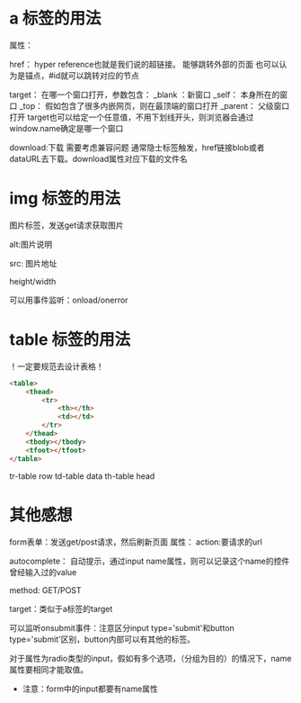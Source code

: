 # a 标签的用法

属性：

href： hyper reference也就是我们说的超链接。 能够跳转外部的页面
也可以认为是锚点，#id就可以跳转对应的节点

target： 在哪一个窗口打开，参数包含：
_blank ：新窗口
_self： 本身所在的窗口
_top： 假如包含了很多内嵌网页，则在最顶端的窗口打开
_parent： 父级窗口打开
target也可以给定一个任意值，不用下划线开头，则浏览器会通过window.name确定是哪一个窗口

download:下载
需要考虑兼容问题
通常隐士标签触发，href链接blob或者dataURL去下载。download属性对应下载的文件名

# img 标签的用法
图片标签，发送get请求获取图片

alt:图片说明

src: 图片地址

height/width

可以用事件监听：onload/onerror

# table 标签的用法

！一定要规范去设计表格！

```html
<table>
    <thead>
        <tr>
            <th></th>
            <td></td>
        </tr>
    </thead>
    <tbody></tbody>
    <tfoot></tfoot>
</table>
```
tr-table row
td-table data
th-table head

# 其他感想

form表单：发送get/post请求，然后刷新页面
属性：
action:要请求的url

autocomplete： 自动提示，通过input name属性，则可以记录这个name的控件曾经输入过的value

method: GET/POST

target：类似于a标签的target

可以监听onsubmit事件：注意区分input type='submit'和button type='submit'区别，button内部可以有其他的标签。


对于属性为radio类型的input，假如有多个选项，（分组为目的）的情况下，name属性要相同才能取值。

* 注意：form中的input都要有name属性